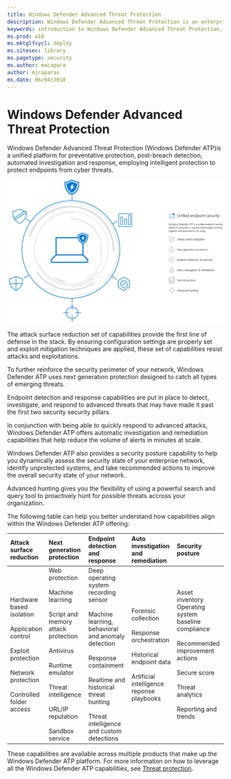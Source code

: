 ```yaml
---
title: Windows Defender Advanced Threat Protection
description: Windows Defender Advanced Threat Protection is an enterprise security service that helps detect and respond to possible cybersecurity threats related to advanced persistent threats.
keywords: introduction to Windows Defender Advanced Threat Protection, introduction to Windows Defender ATP, cybersecurity, advanced persistent threat, enterprise security, machine behavioral sensor, cloud security, analytics, threat intelligence
ms.prod: w10
ms.mktglfcycl: deploy
ms.sitesec: library
ms.pagetype: security
ms.author: macapara
author: mjcaparas
ms.date: 06/04/2018
---
```


# Windows Defender Advanced Threat Protection

Windows Defender Advanced Threat Protection (Windows Defender ATP)is a unified platform for preventative protection, post-breach detection, automated investigation and response, employing intelligent protection to protect endpoints from cyber threats.


![Windows Defender ATP components](images/wdatp-pillars.png)


The attack surface reduction set of capabilities provide the first line of defense in the stack. By ensuring configuration settings are properly set and exploit mitigation techniques are applied, these set of capabilities resist attacks and exploitations. 

To further reinforce the security perimeter of your network, Windows Defender ATP uses next generation protection designed to catch all types of emerging threats.

Endpoint detection and response capabilities are put in place to detect, investigate, and respond to advanced threats that may have made it past the first two security security pillars. 

In conjunction with being able to quickly respond to advanced attacks, Windows Defender ATP offers automatic investigation and remediation capabilities that help reduce the volume of alerts in minutes at scale. 

Windows Defender ATP also provides a security posture capability to help you dynamically assess the security state of your enterprise network, identify unprotected systems, and take recommended actions to improve the overall security state of your network.

Advanced hunting gives you the flexibility of using a powerful search and query tool to proactively hunt for possible threats accross your organization.


The following table can help you better understand how capabilities align within the Windows Defender ATP offering:


 Attack surface reduction | Next generation protection | Endpoint detection and response | Auto investigation and remediation | Security posture 
:---|:---|:---|:---|:---
 Hardware based isolation<br><br> Application control<br><br> Exploit protection<br><br> Network protection<br><br> Controlled folder access |  Web protection <br><br> Machine learning <br><br> Script and memory attack protection <br><br> Antivirus <br><br> Runtime emulator<br><br> Threat intelligence<br><br> URL/IP reputation <br><br> Sandbox service | Deep operating system recording sensor <br><br> Machine learning, behavioral and anomaly detection <br><br> Response containment <br><br> Realtime and historical threat hunting <br><br> Threat intelligence and custom detections | Forensic collection <br><br> Response orchestration <br><br> Historical endpoint data <br><br> Artificial intelligence reponse playbooks | Asset inventory <br> Operating system baseline compliance <br><br> Recommended improvement actions<br> <br> Secure score <br><br> Threat analytics <br><br> Reporting and trends

These capabilities are available across multiple products that make up the Windows Defender ATP platform. For more information on how to leverage all the Windows Defender ATP capabilities, see [Threat protection](https://docs.microsoft.com/en-us/windows/security/threat-protection/index).



